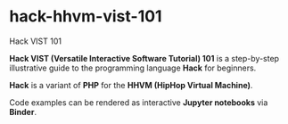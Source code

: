# hack-hhvm-vist-101
Hack VIST 101

**Hack VIST (Versatile Interactive Software Tutorial) 101** is a step-by-step illustrative guide to the programming language **Hack** for beginners.

**Hack** is a variant of **PHP** for the **HHVM (HipHop Virtual Machine)**. 

Code examples can be rendered as interactive **Jupyter notebooks** via **Binder**.
